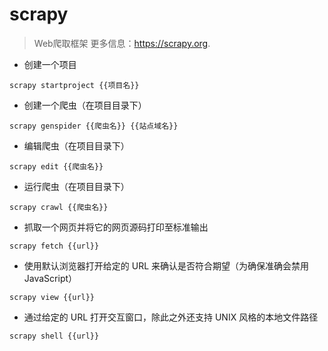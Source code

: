 # scrapy

> Web爬取框架
> 更多信息：<https://scrapy.org>.

- 创建一个项目

`scrapy startproject {{项目名}}`

- 创建一个爬虫（在项目目录下）

`scrapy genspider {{爬虫名}} {{站点域名}}`

- 编辑爬虫（在项目目录下）

`scrapy edit {{爬虫名}}`

- 运行爬虫（在项目目录下）

`scrapy crawl {{爬虫名}}`

- 抓取一个网页并将它的网页源码打印至标准输出

`scrapy fetch {{url}}`

- 使用默认浏览器打开给定的 URL 来确认是否符合期望（为确保准确会禁用 JavaScript）

`scrapy view {{url}}`

- 通过给定的 URL 打开交互窗口，除此之外还支持 UNIX 风格的本地文件路径

`scrapy shell {{url}}`
